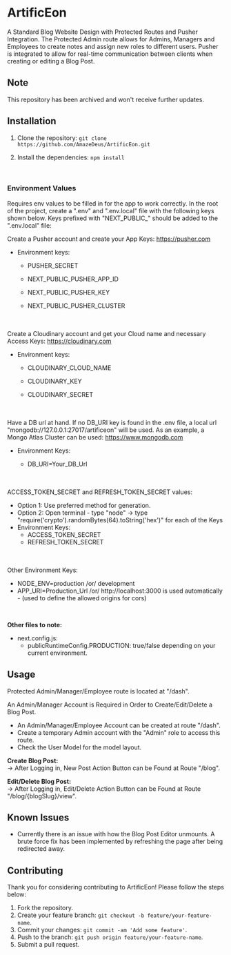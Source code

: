 # ArtificEon

A Standard Blog Website Design with Protected Routes and Pusher Integration. The Protected Admin route allows for Admins, Managers and Employees to create notes and assign new roles to different users. Pusher is integrated to allow for real-time communication between clients when creating or editing a Blog Post.

<h2>Note</h2>
This repository has been archived and won't receive further updates.

## Installation

1. Clone the repository: `git clone https://github.com/AmazeDeus/ArtificEon.git`
   
3. Install the dependencies: `npm install`
<br>
<h3>Environment Values</h3>
Requires env values to be filled in for the app to work correctly. In the root of the project, create a ".env" and ".env.local" file with the following keys shown below. Keys prefixed with "NEXT_PUBLIC_" should be added to the ".env.local" file:

Create a Pusher account and create your App Keys: https://pusher.com

- Environment keys:

   - PUSHER_SECRET

   - NEXT_PUBLIC_PUSHER_APP_ID

   - NEXT_PUBLIC_PUSHER_KEY

   - NEXT_PUBLIC_PUSHER_CLUSTER

<br><br>
Create a Cloudinary account and get your Cloud name and necessary Access Keys: https://cloudinary.com

- Environment keys:

   - CLOUDINARY_CLOUD_NAME

   - CLOUDINARY_KEY

   - CLOUDINARY_SECRET

<br><br>
Have a DB url at hand. If no DB_URI key is found in the .env file, a local url "mongodb://127.0.0.1:27017/artificeon" will be used.
As an example, a Mongo Atlas Cluster can be used: https://www.mongodb.com

- Environment Keys:

   - DB_URI=Your_DB_Url

<br><br>
ACCESS_TOKEN_SECRET and REFRESH_TOKEN_SECRET values:
- Option 1: Use preferred method for generation.
- Option 2: Open terminal - type "node" -> type "require('crypto').randomBytes(64).toString('hex')" for each of the Keys
- Environment Keys:
   - ACCESS_TOKEN_SECRET
   - REFRESH_TOKEN_SECRET

<br><br>
Other Environment Keys:

- NODE_ENV=production /or/ development
- APP_URI=Production_Url /or/ http://localhost:3000 is used automatically - (used to define the allowed origins for cors)

<br>

<b>Other files to note:</b>
- next.config.js:
  - publicRuntimeConfig.PRODUCTION: true/false depending on your current environment.

## Usage
Protected Admin/Manager/Employee route is located at "/dash".

An Admin/Manager Account is Required in Order to Create/Edit/Delete a Blog Post.<br>
- An Admin/Manager/Employee Account can be created at route "/dash".
- Create a temporary Admin account with the "Admin" role to access this route.
- Check the User Model for the model layout.

<b>Create Blog Post:</b><br>
-> After Logging in, New Post Action Button can be Found at Route "/blog".

<b>Edit/Delete Blog Post:</b><br>
-> After Logging in, Edit/Delete Action Button can be Found at Route "/blog/{blogSlug}/view".


## Known Issues

- Currently there is an issue with how the Blog Post Editor unmounts. A brute force fix has been implemented by refreshing the page after being redirected away.

## Contributing

Thank you for considering contributing to ArtificEon! Please follow the steps below:

1. Fork the repository.
2. Create your feature branch: `git checkout -b feature/your-feature-name`.
3. Commit your changes: `git commit -am 'Add some feature'`.
4. Push to the branch: `git push origin feature/your-feature-name`.
5. Submit a pull request.
